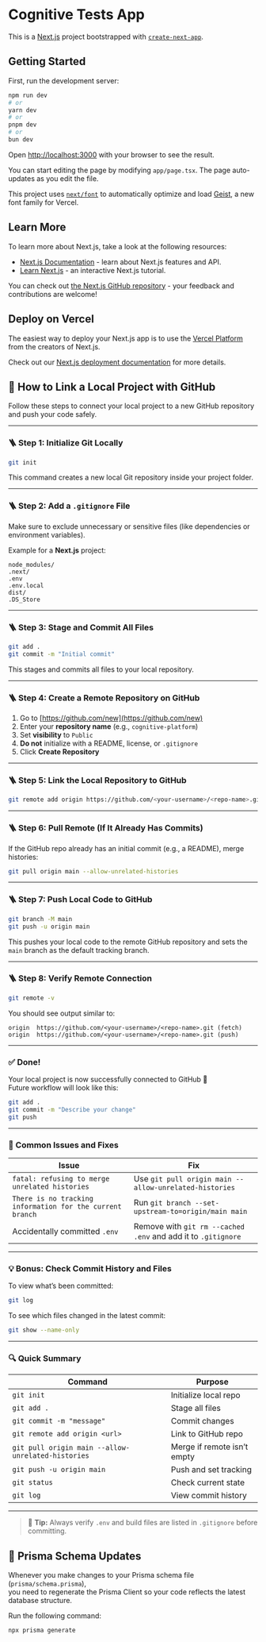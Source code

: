 # Cognitive Tests App

This is a [Next.js](https://nextjs.org) project bootstrapped with [`create-next-app`](https://nextjs.org/docs/app/api-reference/cli/create-next-app).

## Getting Started

First, run the development server:

```bash
npm run dev
# or
yarn dev
# or
pnpm dev
# or
bun dev
```

Open [http://localhost:3000](http://localhost:3000) with your browser to see the result.

You can start editing the page by modifying `app/page.tsx`. The page auto-updates as you edit the file.

This project uses [`next/font`](https://nextjs.org/docs/app/building-your-application/optimizing/fonts) to automatically optimize and load [Geist](https://vercel.com/font), a new font family for Vercel.

## Learn More

To learn more about Next.js, take a look at the following resources:

- [Next.js Documentation](https://nextjs.org/docs) - learn about Next.js features and API.
- [Learn Next.js](https://nextjs.org/learn) - an interactive Next.js tutorial.

You can check out [the Next.js GitHub repository](https://github.com/vercel/next.js) - your feedback and contributions are welcome!

## Deploy on Vercel

The easiest way to deploy your Next.js app is to use the [Vercel Platform](https://vercel.com/new?utm_medium=default-template&filter=next.js&utm_source=create-next-app&utm_campaign=create-next-app-readme) from the creators of Next.js.

Check out our [Next.js deployment documentation](https://nextjs.org/docs/app/building-your-application/deploying) for more details.

## 🧭 How to Link a Local Project with GitHub

Follow these steps to connect your local project to a new GitHub repository and push your code safely.

---

### 🪜 Step 1: Initialize Git Locally

```bash
git init
```

This command creates a new local Git repository inside your project folder.

---

### 🪜 Step 2: Add a `.gitignore` File

Make sure to exclude unnecessary or sensitive files (like dependencies or environment variables).

Example for a **Next.js** project:

```
node_modules/
.next/
.env
.env.local
dist/
.DS_Store
```

---

### 🪜 Step 3: Stage and Commit All Files

```bash
git add .
git commit -m "Initial commit"
```

This stages and commits all files to your local repository.

---

### 🪜 Step 4: Create a Remote Repository on GitHub

1. Go to [https://github.com/new](https://github.com/new)  
2. Enter your **repository name** (e.g., `cognitive-platform`)  
3. Set **visibility** to `Public`  
4. **Do not** initialize with a README, license, or `.gitignore`  
5. Click **Create Repository**

---

### 🪜 Step 5: Link the Local Repository to GitHub

```bash
git remote add origin https://github.com/<your-username>/<repo-name>.git
```

---

### 🪜 Step 6: Pull Remote (If It Already Has Commits)

If the GitHub repo already has an initial commit (e.g., a README), merge histories:

```bash
git pull origin main --allow-unrelated-histories
```

---

### 🪜 Step 7: Push Local Code to GitHub

```bash
git branch -M main
git push -u origin main
```

This pushes your local code to the remote GitHub repository and sets the `main` branch as the default tracking branch.

---

### 🪜 Step 8: Verify Remote Connection

```bash
git remote -v
```

You should see output similar to:

```
origin  https://github.com/<your-username>/<repo-name>.git (fetch)
origin  https://github.com/<your-username>/<repo-name>.git (push)
```

---

### ✅ Done!

Your local project is now successfully connected to GitHub 🎉  
Future workflow will look like this:

```bash
git add .
git commit -m "Describe your change"
git push
```

---

### 🧠 Common Issues and Fixes

| Issue | Fix |
|-------|-----|
| `fatal: refusing to merge unrelated histories` | Use `git pull origin main --allow-unrelated-histories` |
| `There is no tracking information for the current branch` | Run `git branch --set-upstream-to=origin/main main` |
| Accidentally committed `.env` | Remove with `git rm --cached .env` and add it to `.gitignore` |

---

### 💡 Bonus: Check Commit History and Files

To view what’s been committed:

```bash
git log
```

To see which files changed in the latest commit:

```bash
git show --name-only
```

---

### 🔍 Quick Summary

| Command | Purpose |
|----------|----------|
| `git init` | Initialize local repo |
| `git add .` | Stage all files |
| `git commit -m "message"` | Commit changes |
| `git remote add origin <url>` | Link to GitHub repo |
| `git pull origin main --allow-unrelated-histories` | Merge if remote isn’t empty |
| `git push -u origin main` | Push and set tracking |
| `git status` | Check current state |
| `git log` | View commit history |

---

> 🧩 **Tip:** Always verify `.env` and build files are listed in `.gitignore` before committing.

## 🧱 Prisma Schema Updates

Whenever you make changes to your Prisma schema file (`prisma/schema.prisma`),  
you need to regenerate the Prisma Client so your code reflects the latest database structure.

Run the following command:

```bash
npx prisma generate
